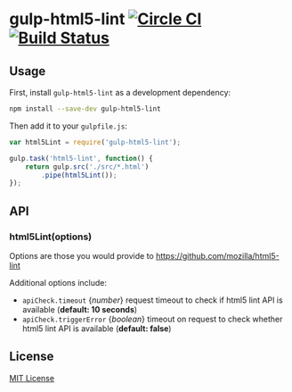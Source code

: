 # gulp-html5-lint [![Circle CI](https://circleci.com/gh/LiveSafe/gulp-html5-lint.svg?style=shield&circle-token=dc2208875ac9ed2ee25737769da1c21095e492f1)](https://circleci.com/gh/LiveSafe/gulp-html5-lint) [![Build Status](https://travis-ci.org/LiveSafe/gulp-html5-lint.svg)](https://travis-ci.org/LiveSafe/gulp-html5-lint)

## Usage

First, install `gulp-html5-lint` as a development dependency:

```bash
npm install --save-dev gulp-html5-lint
```

Then add it to your `gulpfile.js`:

```js
var html5Lint = require('gulp-html5-lint');

gulp.task('html5-lint', function() {
    return gulp.src('./src/*.html')
        .pipe(html5Lint());
});
```

## API

### html5Lint(options)

Options are those you would provide to https://github.com/mozilla/html5-lint

Additional options include:

* `apiCheck.timeout` {_number_} request timeout to check if html5 lint API is available (__default: 10 seconds__)
* `apiCheck.triggerError` {_boolean_} timeout on request to check whether html5 lint API is available (__default: false__)

## License

[MIT License](http://en.wikipedia.org/wiki/MIT_License)
